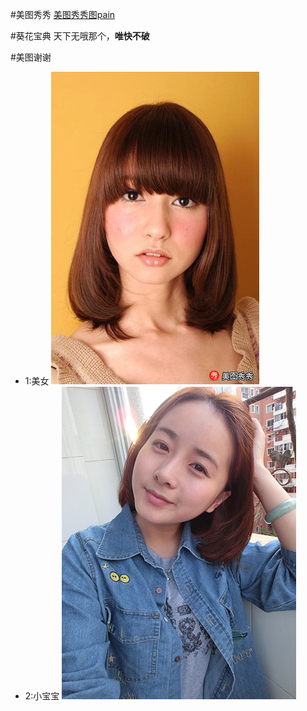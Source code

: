 #美图秀秀
[美图秀秀图pain](http://www.tensorflow.org)

#葵花宝典
 天下无哦那个，**唯快不破**
 
#美图谢谢
* 1:美女
![mei](https://github.com/gqq99/helloword/blob/master/file1/%E7%A4%BA%E4%BE%8B%E5%9B%BE%E7%89%87_01.jpg?raw=true)
* 2:小宝宝
![bao](https://github.com/gqq99/helloword/blob/master/file1/%E7%A4%BA%E4%BE%8B%E5%9B%BE%E7%89%87_02.jpg?raw=true)


